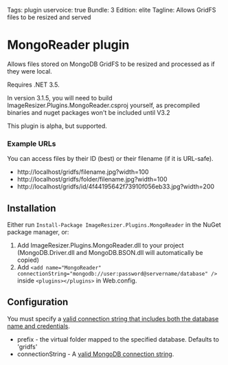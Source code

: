 Tags: plugin
uservoice: true
Bundle: 3
Edition: elite
Tagline: Allows GridFS files to be resized and served

# MongoReader plugin

Allows files stored on MongoDB GridFS to be resized and processed as if they were local.

Requires .NET 3.5. 

In version 3.1.5, you will need to build ImageResizer.Plugins.MongoReader.csproj yourself, as precompiled binaries and nuget packages won't be included until V3.2

This plugin is alpha, but supported.

### Example URLs

You can access files by their ID (best) or their filename (if it is URL-safe).

* http://localhost/gridfs/filename.jpg?width=100
* http://localhost/gridfs/folder/filename.jpg?width=100
* http://localhost/gridfs/id/4f44195642f73910f056eb33.jpg?width=200

## Installation

Either run `Install-Package ImageResizer.Plugins.MongoReader` in the NuGet package manager, or:

1. Add ImageResizer.Plugins.MongoReader.dll to your project (MongoDB.Driver.dll and MongoDB.BSON.dll will automatically be copied)
2. Add `<add name="MongoReader" connectionString="mongodb://user:password@servername/database" />` inside `<plugins></plugins>` in Web.config.


## Configuration

You must specify a [valid connection string that includes both the database name and credentials](http://www.mongodb.org/display/DOCS/Connections).

  <add name="MongoReader" prefix="gridfs" connectionString="mongodb://user:password@servername/database" />

* prefix - the virtual folder mapped to the specified database. Defaults to 'gridfs'
* connectionString - A [valid MongoDB connection string](http://www.mongodb.org/display/DOCS/Connections).